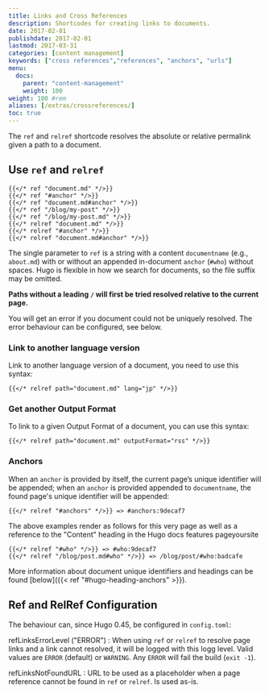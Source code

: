 ```yaml
---
title: Links and Cross References
description: Shortcodes for creating links to documents.
date: 2017-02-01
publishdate: 2017-02-01
lastmod: 2017-03-31
categories: [content management]
keywords: ["cross references","references", "anchors", "urls"]
menu:
  docs:
    parent: "content-management"
    weight: 100
weight: 100	#rem
aliases: [/extras/crossreferences/]
toc: true
---
```



The `ref` and `relref` shortcode resolves the absolute or relative permalink given a path to a document.

## Use `ref` and `relref`

```go-html-template
{{</* ref "document.md" */>}}
{{</* ref "#anchor" */>}}
{{</* ref "document.md#anchor" */>}}
{{</* ref "/blog/my-post" */>}}
{{</* ref "/blog/my-post.md" */>}}
{{</* relref "document.md" */>}}
{{</* relref "#anchor" */>}}
{{</* relref "document.md#anchor" */>}}
```

The single parameter to `ref` is a string with a content `documentname` (e.g., `about.md`) with or without an appended in-document `anchor` (`#who`) without spaces. Hugo is flexible in how we search for documents, so the file suffix may be omitted.

**Paths without a leading `/` will first  be tried resolved relative to the current page.**

You will get an error if you document could not be uniquely resolved. The error behaviour can be configured, see below.

### Link to another language version

Link to another language version of a document, you need to use this syntax:

```go-html-template
{{</* relref path="document.md" lang="jp" */>}}
```

### Get another Output Format

To link to a given Output Format of a document, you can use this syntax:

```go-html-template
{{</* relref path="document.md" outputFormat="rss" */>}}
```

### Anchors

When an `anchor` is provided by itself, the current page’s unique identifier will be appended; when an `anchor` is provided appended to `documentname`, the found page's unique identifier will be appended:

```go-html-template
{{</* relref "#anchors" */>}} => #anchors:9decaf7
```

The above examples render as follows for this very page as well as a reference to the "Content" heading in the Hugo docs features pageyoursite

```go-html-template
{{</* relref "#who" */>}} => #who:9decaf7
{{</* relref "/blog/post.md#who" */>}} => /blog/post/#who:badcafe
```

More information about document unique identifiers and headings can be found [below]({{< ref "#hugo-heading-anchors" >}}).


## Ref and RelRef Configuration

The behaviour can, since Hugo 0.45, be configured in `config.toml`:

refLinksErrorLevel ("ERROR") 
: When using `ref` or `relref` to resolve page links and a link cannot resolved, it will be logged with this logg level. Valid values are `ERROR` (default) or `WARNING`. Any `ERROR` will fail the build (`exit -1`).

refLinksNotFoundURL
: URL to be used as a placeholder when a page reference cannot be found in `ref` or `relref`. Is used as-is.


[lists]: /templates/lists/
[output formats]: /templates/output-formats/
[shortcode]: /content-management/shortcodes/
[bfext]: /content-management/formats/#blackfriday-extensions
